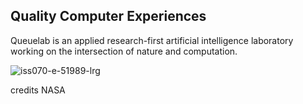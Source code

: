 
## Quality Computer Experiences
Queuelab is an applied research-first artificial intelligence laboratory working on the intersection of nature and computation. 


![iss070-e-51989-lrg](https://github.com/user-attachments/assets/41090b49-00fc-430e-b804-eb7287a79eb6)

credits NASA





